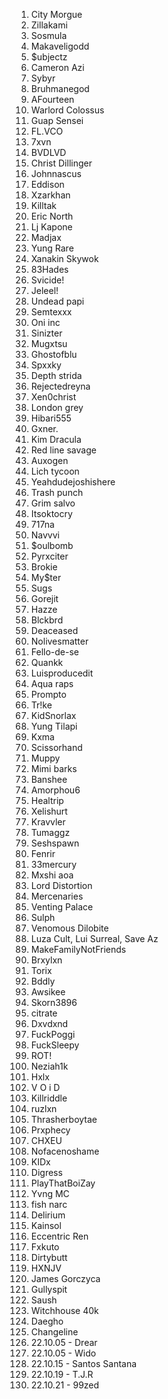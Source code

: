 1. City Morgue
1. Zillakami
1. Sosmula
1. Makaveligodd
1. $ubjectz
1. Cameron Azi
1. Sybyr
1. Bruhmanegod
1. AFourteen
1. Warlord Colossus
1. Guap Sensei
1. FL.VCO
1. 7xvn
1. BVDLVD
1. Christ Dillinger
1. Johnnascus
1. Eddison
1. Xzarkhan
1. Killtak
1. Eric North
1. Lj Kapone
1. Madjax
1. Yung Rare
1. Xanakin Skywok
1. 83Hades
1. Svicide!
1. Jeleel!
1. Undead papi
1. Semtexxx
1. Oni inc
1. Sinizter
1. Mugxtsu
1. Ghostofblu
1. Spxxky
1. Depth strida
1. Rejectedreyna
1. Xen0christ
1. London grey
1. Hibari555
1. Gxner.
1. Kim Dracula
1. Red line savage
1. Auxogen
1. Lich tycoon
1. Yeahdudejoshishere
1. Trash punch
1. Grim salvo
1. Itsoktocry
1. 717na
1. Navvvi
1. $oulbomb
1. Pyrxciter
1. Brokie
1. My$ter
1. Sugs
1. Gorejit
1. Hazze
1. Blckbrd
1. Deaceased
1. Nolivesmatter
1. Fello-de-se
1. Quankk
1. Luisproducedit
1. Aqua raps
1. Prompto
1. Tr!ke
1. KidSnorlax
1. Yung Tilapi
1. Kxma
1. Scissorhand
1. Muppy
1. Mimi barks
1. Banshee
1. Amorphou6
1. Healtrip
1. Xelishurt
1. Kravvler
1. Tumaggz
1. Seshspawn
1. Fenrir
1. 33mercury
1. Mxshi aoa
1. Lord Distortion
1. Mercenaries
1. Venting Palace
1. Sulph
1. Venomous Dilobite
1. Luza Cult, Lui Surreal, Save Az
1. MakeFamilyNotFriends
1. Brxylxn
1. Torix
1. Bddly
1. Awsikee
1. Skorn3896
1. citrate
1. Dxvdxnd
1. FuckPoggi
1. FuckSleepy
1. ROT!
1. Neziah1k
1. Hxlx
1. V O i D
1. Killriddle
1. ruzlxn
1. Thrasherboytae
1. Prxphecy
1. CHXEU
1. Nofacenoshame
1. KIDx
1. Digress
1. PlayThatBoiZay
1. Yvng MC
1. fish narc
1. Delirium
1. Kainsol
1. Eccentric Ren
1. Fxkuto
1. Dirtybutt
1. HXNJV
1. James Gorczyca
1. Gullyspit
1. Saush
1. Witchhouse 40k
1. Daegho
1. Changeline
1. 22.10.05 - Drear
1. 22.10.05 - Wido
1. 22.10.15 - Santos Santana
1. 22.10.19 - T.J.R
1. 22.10.21 - 99zed
